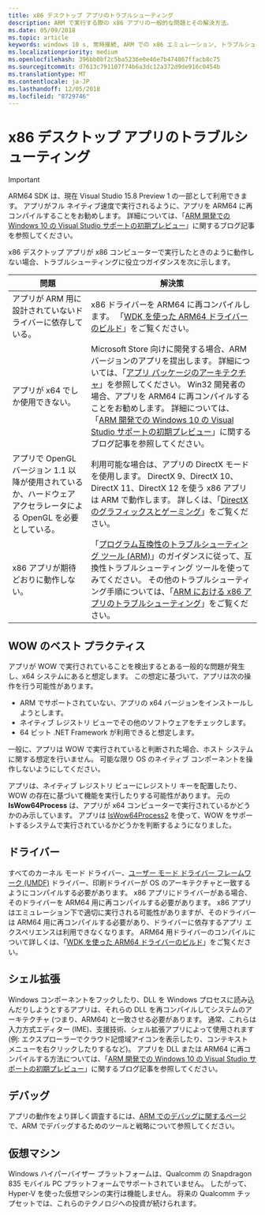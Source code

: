 ```yaml
---
title: x86 デスクトップ アプリのトラブルシューティング
description: ARM で実行する際の x86 アプリの一般的な問題とその解決方法。
ms.date: 05/09/2018
ms.topic: article
keywords: windows 10 s, 常時接続, ARM での x86 エミュレーション, トラブルシューティング
ms.localizationpriority: medium
ms.openlocfilehash: 396bb0bf2c5ba5236e0e46e7b474867ffacb8c75
ms.sourcegitcommit: d7613c791107f74b6a3dc12a372d9de916c0454b
ms.translationtype: MT
ms.contentlocale: ja-JP
ms.lasthandoff: 12/05/2018
ms.locfileid: "8729746"
---
```

# <a name="troubleshooting-x86-desktop-apps"></a>x86 デスクトップ アプリのトラブルシューティング
>[!IMPORTANT]
> ARM64 SDK は、現在 Visual Studio 15.8 Preview 1 の一部として利用できます。 アプリがフル ネイティブ速度で実行されるように、アプリを ARM64 に再コンパイルすることをお勧めします。 詳細については、「[ARM 開発での Windows 10 の Visual Studio サポートの初期プレビュー](https://blogs.windows.com/buildingapps/2018/05/08/visual-studio-support-for-windows-10-on-arm-development/)」に関するブログ記事を参照してください。

x86 デスクトップ アプリが x86 コンピューターで実行したときのように動作しない場合、トラブルシューティングに役立つガイダンスを次に示します。

|問題|解決策|
|-----|--------|
| アプリが ARM 用に設計されていないドライバーに依存している。 | x86 ドライバーを ARM64 に再コンパイルします。 「[WDK を使った ARM64 ドライバーのビルド](https://docs.microsoft.com/en-us/windows-hardware/drivers/develop/building-arm64-drivers)」をご覧ください。 |
| アプリが x64 でしか使用できない。 | Microsoft Store 向けに開発する場合、ARM バージョンのアプリを提出します。 詳細については、「[アプリ パッケージのアーキテクチャ](../packaging/device-architecture.md)」を参照してください。 Win32 開発者の場合、アプリを ARM64 に再コンパイルすることをお勧めします。 詳細については、「[ARM 開発での Windows 10 の Visual Studio サポートの初期プレビュー](https://blogs.windows.com/buildingapps/2018/05/08/visual-studio-support-for-windows-10-on-arm-development/)」に関するブログ記事を参照してください。 |
| アプリで OpenGL バージョン 1.1 以降が使用されているか、ハードウェア アクセラレータによる OpenGL を必要としている。 | 利用可能な場合は、アプリの DirectX モードを使用します。 DirectX 9、DirectX 10、DirectX 11、DirectX 12 を使う x86 アプリは ARM で動作します。 詳しくは、「[DirectX のグラフィックスとゲーミング](https://msdn.microsoft.com/en-us/library/windows/desktop/ee663274(v=vs.85).aspx)」をご覧ください。 |
| x86 アプリが期待どおりに動作しない。 | 「[プログラム互換性のトラブルシューティング ツール (ARM)](apps-on-arm-program-compat-troubleshooter.md)」のガイダンスに従って、互換性トラブルシューティング ツールを使ってみてください。 その他のトラブルシューティング手順については、「[ARM における x86 アプリのトラブルシューティング](apps-on-arm-troubleshooting-x86.md)」をご覧ください。 |

## <a name="best-practices-for-wow"></a>WOW のベスト プラクティス
アプリが WOW で実行されていることを検出するとある一般的な問題が発生し、x64 システムにあると想定します。 この想定に基づいて、アプリは次の操作を行う可能性があります。

- ARM でサポートされていない、アプリの x64 バージョンをインストールしようとします。
- ネイティブ レジストリ ビューでその他のソフトウェアをチェックします。
- 64 ビット .NET Framework が利用できると想定します。

一般に、アプリは WOW で実行されていると判断された場合、ホスト システムに関する想定を行いません。 可能な限り OS のネイティブ コンポーネントを操作しないようにしてください。

アプリは、ネイティブ レジストリ ビューにレジストリ キーを配置したり、WOW の存在に基づいて機能を実行したりする可能性があります。 元の **IsWow64Process** は、アプリが x64 コンピューターで実行されているかどうかのみ示しています。 アプリは [IsWow64Process2](https://msdn.microsoft.com/en-us/library/windows/desktop/mt804318(v=vs.85).aspx) を使って、WOW をサポートするシステムで実行されているかどうかを判断するようになりました。 

## <a name="drivers"></a>ドライバー 
すべてのカーネル モード ドライバー、[ユーザー モード ドライバー フレームワーク (UMDF)](https://docs.microsoft.com/windows-hardware/drivers/wdf/overview-of-the-umdf) ドライバー、印刷ドライバーが OS のアーキテクチャと一致するようにコンパイルする必要があります。 x86 アプリにドライバーがある場合、そのドライバーを ARM64 用に再コンパイルする必要があります。 x86 アプリはエミュレーション下で適切に実行される可能性がありますが、そのドライバーは ARM64 用に再コンパイルする必要があり、ドライバーに依存するアプリ エクスペリエンスは利用できなくなります。 ARM64 用ドライバーのコンパイルについて詳しくは、「[WDK を使った ARM64 ドライバーのビルド](https://docs.microsoft.com/windows-hardware/drivers/develop/building-arm64-drivers)」をご覧ください。

## <a name="shell-extensions"></a>シェル拡張 
Windows コンポーネントをフックしたり、DLL を Windows プロセスに読み込んだりしようとするアプリは、それらの DLL を再コンパイルしてシステムのアーキテクチャ (つまり、ARM64) と一致させる必要があります。 通常、これらは入力方式エディター (IME)、支援技術、シェル拡張アプリによって使用されます (例: エクスプローラーでクラウド記憶域アイコンを表示したり、コンテキスト メニューを右クリックしたりするなど)。 アプリを DLL または ARM64 に再コンパイルする方法については、「[ARM 開発での Windows 10 の Visual Studio サポートの初期プレビュー](https://blogs.windows.com/buildingapps/2018/05/08/visual-studio-support-for-windows-10-on-arm-development/)」に関するブログ記事を参照してください。 

## <a name="debugging"></a>デバッグ
アプリの動作をより詳しく調査するには、[ARM でのデバッグに関するページ](https://docs.microsoft.com/en-us/windows-hardware/drivers/debugger/debugging-arm64)で、ARM でデバッグするためのツールと戦略について参照してください。

## <a name="virtual-machines"></a>仮想マシン
Windows ハイパーバイザー プラットフォームは、Qualcomm の Snapdragon 835 モバイル PC プラットフォームでサポートされていません。 したがって、Hyper-V を使った仮想マシンの実行は機能しません。 将来の Qualcomm チップセットでは、これらのテクノロジへの投資が続けられます。 